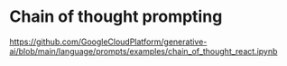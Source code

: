 # Chain of thought prompting

https://github.com/GoogleCloudPlatform/generative-ai/blob/main/language/prompts/examples/chain_of_thought_react.ipynb
